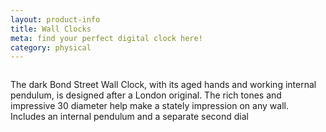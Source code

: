```yaml
---
layout: product-info
title: Wall Clocks
meta: find your perfect digital clock here!
category: physical
---
```


<img class="img-product" src="{{site.baseurl}}/images/wall-clocks/clock2.jpg" alt=""> 

The dark Bond Street Wall Clock, with its aged hands and working internal pendulum, is designed after a London original. The rich tones and impressive 30 diameter help make a stately impression on any wall. Includes an internal pendulum and a separate second dial

